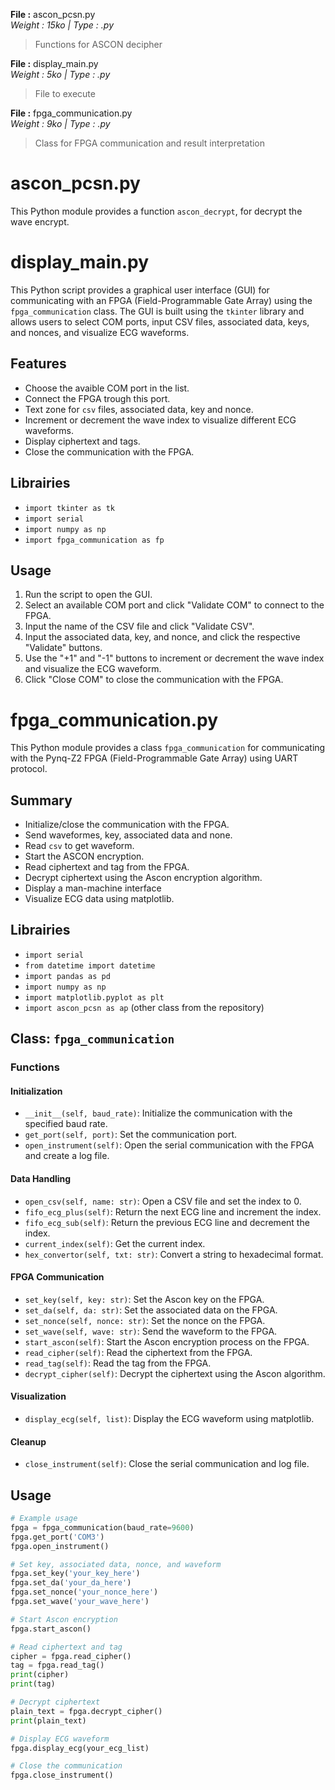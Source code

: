 **File :** ascon_pcsn.py \
*Weight : 15ko | Type : .py*
> Functions for ASCON decipher

**File :** display_main.py \
*Weight : 5ko | Type : .py*
> File to execute

**File :** fpga_communication.py \
*Weight : 9ko | Type : .py*
> Class for FPGA communication and result interpretation

# ascon_pcsn.py

This Python module provides a function `ascon_decrypt`, for decrypt the wave encrypt. 

# display_main.py

This Python script provides a graphical user interface (GUI) for communicating with an FPGA (Field-Programmable Gate Array) using the `fpga_communication` class. The GUI is built using the `tkinter` library and allows users to select COM ports, input CSV files, associated data, keys, and nonces, and visualize ECG waveforms.

## Features
- Choose the avaible COM port in the list.
- Connect the FPGA trough this port.
- Text zone for `csv` files, associated data, key and nonce.
- Increment or decrement the wave index to visualize different ECG waveforms.
- Display ciphertext and tags.
- Close the communication with the FPGA.

## Librairies

- `import tkinter as tk`
- `import serial`
- `import numpy as np`
- `import fpga_communication as fp`

## Usage

1. Run the script to open the GUI.
2. Select an available COM port and click "Validate COM" to connect to the FPGA.
3. Input the name of the CSV file and click "Validate CSV".
4. Input the associated data, key, and nonce, and click the respective "Validate" buttons.
5. Use the "+1" and "-1" buttons to increment or decrement the wave index and visualize the ECG waveform.
6. Click "Close COM" to close the communication with the FPGA.

# fpga_communication.py

This Python module provides a class `fpga_communication` for communicating with the Pynq-Z2 FPGA (Field-Programmable Gate Array) using UART protocol.

## Summary

- Initialize/close the communication with the FPGA.
- Send waveformes, key, associated data and none.
- Read `csv` to get waveform.
- Start the ASCON encryption.
- Read ciphertext and tag from the FPGA.
- Decrypt ciphertext using the Ascon encryption algorithm.
- Display a man-machine interface
- Visualize ECG data using matplotlib.

## Librairies

- `import serial`
- `from datetime import datetime`
- `import pandas as pd`
- `import numpy as np`
- `import matplotlib.pyplot as plt`
- `import ascon_pcsn as ap` (other class from the repository)

## Class: `fpga_communication`

### Functions

#### Initialization

- `__init__(self, baud_rate)`: Initialize the communication with the specified baud rate.
- `get_port(self, port)`: Set the communication port.
- `open_instrument(self)`: Open the serial communication with the FPGA and create a log file.

#### Data Handling

- `open_csv(self, name: str)`: Open a CSV file and set the index to 0.
- `fifo_ecg_plus(self)`: Return the next ECG line and increment the index.
- `fifo_ecg_sub(self)`: Return the previous ECG line and decrement the index.
- `current_index(self)`: Get the current index.
- `hex_convertor(self, txt: str)`: Convert a string to hexadecimal format.

#### FPGA Communication

- `set_key(self, key: str)`: Set the Ascon key on the FPGA.
- `set_da(self, da: str)`: Set the associated data on the FPGA.
- `set_nonce(self, nonce: str)`: Set the nonce on the FPGA.
- `set_wave(self, wave: str)`: Send the waveform to the FPGA.
- `start_ascon(self)`: Start the Ascon encryption process on the FPGA.
- `read_cipher(self)`: Read the ciphertext from the FPGA.
- `read_tag(self)`: Read the tag from the FPGA.
- `decrypt_cipher(self)`: Decrypt the ciphertext using the Ascon algorithm.

#### Visualization

- `display_ecg(self, list)`: Display the ECG waveform using matplotlib.

#### Cleanup

- `close_instrument(self)`: Close the serial communication and log file.

## Usage

```python
# Example usage
fpga = fpga_communication(baud_rate=9600)
fpga.get_port('COM3')
fpga.open_instrument()

# Set key, associated data, nonce, and waveform
fpga.set_key('your_key_here')
fpga.set_da('your_da_here')
fpga.set_nonce('your_nonce_here')
fpga.set_wave('your_wave_here')

# Start Ascon encryption
fpga.start_ascon()

# Read ciphertext and tag
cipher = fpga.read_cipher()
tag = fpga.read_tag()
print(cipher)
print(tag)

# Decrypt ciphertext
plain_text = fpga.decrypt_cipher()
print(plain_text)

# Display ECG waveform
fpga.display_ecg(your_ecg_list)

# Close the communication
fpga.close_instrument()